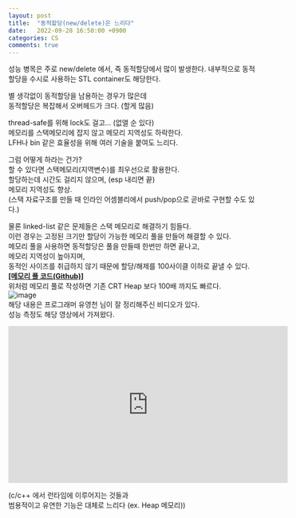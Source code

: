 ```yaml
---
layout: post
title:  "동적할당(new/delete)은 느리다"
date:   2022-09-28 16:50:00 +0900
categories: CS
comments: true
---
```

성능 병목은 주로 new/delete 에서, 즉 동적할당에서 많이 발생한다.
내부적으로 동적할당을 수시로 사용하는 STL container도 해당한다.

별 생각없이 동적할당을 남용하는 경우가 많은데  
동적할당은 복잡해서 오버헤드가 크다. (할게 많음)  

thread-safe를 위해 lock도 걸고... (없앨 순 있다)  
메모리를 스택메모리에 잡지 않고 메모리 지역성도 하락한다.  
LFH나 bin 같은 효율성을 위해 여러 기술을 붙여도 느리다.  

그럼 어떻게 하라는 건가?  
할 수 있다면 스택메모리(지역변수)를 최우선으로 활용한다.  
할당하는데 시간도 걸리지 않으며, (esp 내리면 끝)  
메모리 지역성도 향상.  
(스택 자료구조를 만들 때 인라인 어셈블리에서 push/pop으로 곧바로 구현할 수도 있다.)  

물론 linked-list 같은 문제들은 스택 메모리로 해결하기 힘들다.  
이런 경우는 고정된 크기만 할당이 가능한 메모리 풀을 만들어 해결할 수 있다.  
메모리 풀을 사용하면 동적할당은 풀을 만들때 한번만 하면 끝나고,  
메모리 지역성이 높아지며,  
동적인 사이즈를 취급하지 않기 때문에 할당/해제를 100사이클 이하로 끝낼 수 있다.  
[**[메모리 풀 코드(Github)]**](https://github.com/Ria9993/PlayGround/tree/main/Static%20Memory%20Pool)  
위처럼 메모리 풀로 작성하면 기존 CRT Heap 보다 100배 까지도 빠르다.   
![image](https://user-images.githubusercontent.com/44316628/193073869-d7c8a50b-9ae9-404a-8da5-cf02977bdc21.png)  
해당 내용은 프로그래머 유영천 님이 잘 정리해주신 비디오가 있다.  
성능 측정도 해당 영상에서 가져왔다.  
<iframe width="560" height="315" src="https://www.youtube.com/embed/wB74q02x_P0" title="YouTube video player" frameborder="0" allow="accelerometer; autoplay; clipboard-write; encrypted-media; gyroscope; picture-in-picture" allowfullscreen></iframe>

(c/c++ 에서 런타임에 이루어지는 것들과  
범용적이고 유연한 기능은 대체로 느리다 (ex. Heap 메모리))
